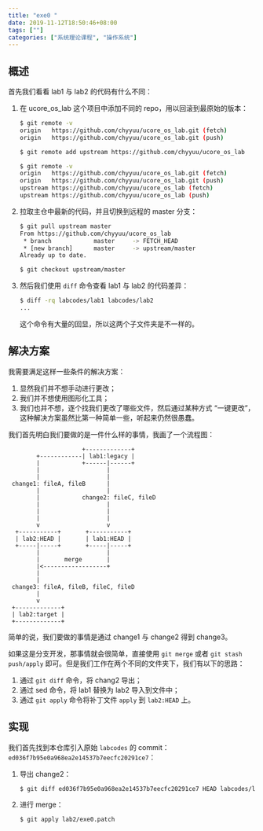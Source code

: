 ```yaml
---
title: "exe0 "
date: 2019-11-12T18:50:46+08:00
tags: [""]
categories: ["系统理论课程", "操作系统"]
---
```



## 概述

首先我们看看 lab1 与 lab2 的代码有什么不同：

1. 在 ucore_os_lab 这个项目中添加不同的 repo，用以回滚到最原始的版本：

   ```bash
   $ git remote -v
   origin	https://github.com/chyyuu/ucore_os_lab.git (fetch)
   origin	https://github.com/chyyuu/ucore_os_lab.git (push)
   
   $ git remote add upstream https://github.com/chyyuu/ucore_os_lab
   
   $ git remote -v
   origin	https://github.com/chyyuu/ucore_os_lab.git (fetch)
   origin	https://github.com/chyyuu/ucore_os_lab.git (push)
   upstream	https://github.com/chyyuu/ucore_os_lab (fetch)
   upstream	https://github.com/chyyuu/ucore_os_lab (push)
   ```

2. 拉取主仓中最新的代码，并且切换到远程的 master 分支：

   ```bash
   $ git pull upstream master
   From https://github.com/chyyuu/ucore_os_lab
    * branch            master     -> FETCH_HEAD
    * [new branch]      master     -> upstream/master
   Already up to date.
   
   $ git checkout upstream/master
   ```

3. 然后我们使用 `diff` 命令查看 lab1 与 lab2 的代码差异：

   ```bash
   $ diff -rq labcodes/lab1 labcodes/lab2
   ...
   ```

   这个命令有大量的回显，所以这两个子文件夹是不一样的。

## 解决方案

我需要满足这样一些条件的解决方案：

1. 显然我们并不想手动进行更改；
2. 我们并不想使用图形化工具；
3. 我们也并不想，逐个找我们更改了哪些文件，然后通过某种方式 “一键更改”，这种解决方案虽然比第一种简单一些，听起来仍然很愚蠢。

我们首先明白我们要做的是一件什么样的事情，我画了一个流程图：

```
                     +-------------+ 
        +------------| lab1:legacy |
        |            +------|------+
        |                   |
        |                   |                                           
 change1: fileA, fileB      |                                           
        |                   |                                           
        |            change2: fileC, fileD                              
        |                   |                                           
        |                   |                                           
        |                   |                                           
        v                   v                                           
  +-----------+       +-----------+                                     
  | lab2:HEAD |       | lab1:HEAD |                                     
  +-----|-----+       +-----|-----+                                     
        |                   |                                           
        |       merge       |                                           
        |<------------------+                                           
        |                                                               
        |                                                               
 change3: fileA, fileB, fileC, fileD                                    
        |                                                               
        v                                                               
 +-------------+                                                        
 | lab2:target |                                                        
 +-------------+                                                        
```

简单的说，我们要做的事情是通过 change1 与 change2 得到 change3。

如果这是分支开发，那事情就会很简单，直接使用 `git merge` 或者 `git stash push/apply` 即可。但是我们工作在两个不同的文件夹下，我们有以下的思路：

1. 通过 `git diff` 命令，将 chang2 导出；
2. 通过 sed 命令，将 lab1 替换为 lab2 导入到文件中；
3. 通过 `git apply` 命令将补丁文件 `apply` 到 `lab2:HEAD` 上。

## 实现

我们首先找到本仓库引入原始 `labcodes` 的 commit：`ed036f7b95e0a968ea2e14537b7eecfc20291ce7`：

1. 导出 change2：

   ```bash
   $ git diff ed036f7b95e0a968ea2e14537b7eecfc20291ce7 HEAD labcodes/lab1/ | sed 's/lab1/lab2/g' > lab2/exe0.patch
   ```

2. 进行 merge：

   ```bash
   $ git apply lab2/exe0.patch
   ```
